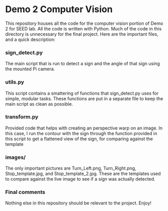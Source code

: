# Demo 2 Computer Vision

This repository houses all the code for the computer vision portion of Demo 2 for SEED lab.  All the code is written with Python.  Much of the code in this directory is unnecessary for the final project.  Here are the important files, and a quick description:

### sign_detect.py

The main script that is run to detect a sign and the angle of that sign using the mounted Pi camera.

### utils.py

This script contains a smattering of functions that sign_detect.py uses for simple, modular tasks.  These functions are put in a separate file to keep the main script as clean as possible.

### transform.py

Provided code that helps with creating an perspective warp on an image.  In this case, I run the contour with the sign through the function provided in this script to get a flattened view of the sign, for comparing against the template

### images/

The only important pictures are Turn_Left.png, Turn_Right.png, Stop_template.jpg, and Stop_template_2.jpg.  These are the templates used to compare against the live image to see if a sign was actually detected.

### Final comments

Nothing else in this repository should be relevant to the project.  Enjoy!
